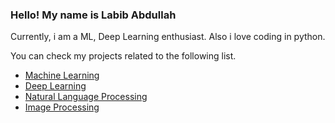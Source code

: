 <h3>Hello! My name is Labib Abdullah</h3>
<p>Currently, i am a ML, Deep Learning enthusiast. Also i love coding in python.</p>
<p>You can check my projects related to the following list.</p>

<ul>
	<li><a href="#">Machine Learning</a></li>
	<li><a href="#">Deep Learning</a></li>
	<li><a href="https://github.com/Labib444/AI-Projects/tree/main/NLP%20Projects/">Natural Language Processing</a></li>
	<li><a href="#">Image Processing</a></li>
</ul>

